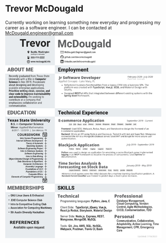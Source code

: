 # Trevor McDougald
Currently working on learning something new everyday and progressing my career as a software engineer. I can be contacted at McDougald.engineer@gmail.com
![resume](https://github.com/TrevorMcDougald/TrevorMcDougald/blob/master/MCDOUGALD_TREVOR_RESUME_2020.jpg)
